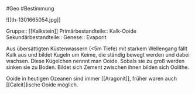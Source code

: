#Geo #Bestimmung 

![[th-1301665054.jpg]]

Gruppe:: [[Kalkstein]]
Primärbestandteile:: Kalk-Ooide
Sekundärbestandteile::
Genese:: Evaporit

Aus übersättigten Küstenwassern (<5m Tiefe) mit starkem Wellengang fällt Kalk aus und bildet Kugeln um Keime, die ständig bewegt werden und dabei wachsen. Diese Kügelchen nennnt man Ooide. Sobals sie zu groß werden sinken sie zu Boden. Bildet sich Zement zwischen ihnen bilden sich Oolithe.

Ooide in heutigen Ozeanen sind immer [[Aragonit]], früher waren auch [[Calcit]]ische Ooide möglich.